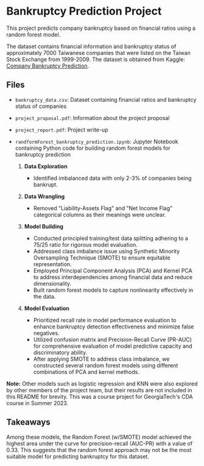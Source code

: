 # Bankruptcy Prediction Project

This project predicts company bankruptcy based on financial ratios using a random forest model. 

The dataset contains financial information and bankruptcy status of approximately 7000 Taiwanese companies that were listed on the Taiwan Stock Exchange from 1999-2009. The dataset is obtained from Kaggle: [Company Bankruptcy Prediction](https://www.kaggle.com/datasets/fedesoriano/company-bankruptcy-prediction).

## Files

- `bankruptcy_data.csv`: Dataset containing financial ratios and bankruptcy status of companies
- `project_proposal.pdf`: Information about the project proposal
- `project_report.pdf`: Project write-up
- `randformForest_bankruptcy_prediction.ipynb`: Jupyter Notebook containing Python code for building random forest models for bankruptcy prediction

   1. **Data Exploration**
      - Identified imbalanced data with only 2-3% of companies being bankrupt.
   
   2. **Data Wrangling**
      - Removed "Liability-Assets Flag" and "Net Income Flag" categorical columns as their meanings were unclear.
   
   3. **Model Building**
      - Conducted principled training/test data splitting adhering to a 75/25 ratio for rigorous model evaluation.
      - Addressed class imbalance issue using Synthetic Minority Oversampling Technique (SMOTE) to ensure equitable representation.
      - Employed Principal Component Analysis (PCA) and Kernel PCA to address interdependencies among financial data and reduce dimensionality.
      - Built random forest models to capture nonlinearity effectively in the data.
   
   4. **Model Evaluation**
      - Prioritized recall rate in model performance evaluation to enhance bankruptcy detection effectiveness and minimize false negatives.
      - Utilized confusion matrix and Precision-Recall Curve (PR-AUC) for comprehensive evaluation of model predictive capacity and discriminatory ability.
      - After applying SMOTE to address class imbalance, we constructed several random forest models using different combinations of PCA and kernel methods.
     
**Note:** Other models such as logistic regression and KNN were also explored by other members of the project team, but their results are not included in this README for brevity. This was a course project for GeorgiaTech's CDA course in Summer 2023.

## Takeaways

Among these models, the Random Forest (w/SMOTE) model achieved the highest area under the curve for precision-recall (AUC-PR) with a value of 0.33. This suggests that the random forest approach may not be the most suitable model for predicting bankruptcy for this dataset.
